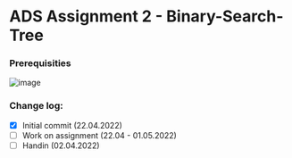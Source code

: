 # ADS Assignment 2 - Binary-Search-Tree

### Prerequisities
![image](https://user-images.githubusercontent.com/82092907/164653230-928b8658-4534-4014-8a4a-7aa54d96b5fc.png)

### Change log:

- [x] Initial commit (22.04.2022)
- [ ] Work on assignment (22.04 - 01.05.2022)
- [ ] Handin (02.04.2022)
